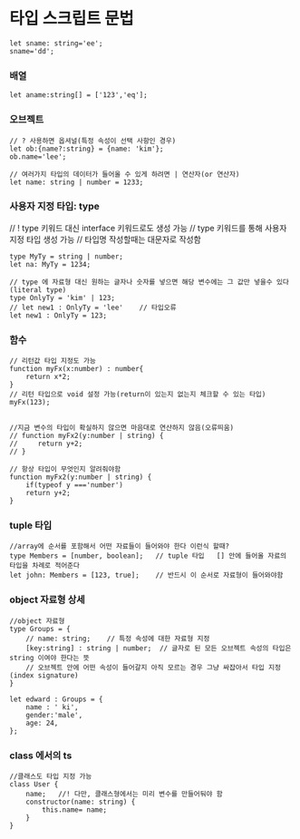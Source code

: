 

# 타입 스크립트 문법

```
let sname: string='ee';
sname='dd';
```

### 배열
```
let aname:string[] = ['123','eq'];
```

### 오브젝트

```
// ? 사용하면 옵셔널(특정 속성이 선택 사항인 경우)
let ob:{name?:string} = {name: 'kim'};
ob.name='lee';
```

```
// 여러가지 타입의 데이터가 들어올 수 있게 하려면 | 연산자(or 연산자)
let name: string | number = 1233;
```

### 사용자 지정 타입: type

// ! type 키워드 대신 interface 키워드로도 생성 가능
// type 키워드를 통해 사용자 지정 타입 생성 가능
// 타입명 작성할때는 대문자로 작성함

```
type MyTy = string | number;
let na: MyTy = 1234;
```

```
// type 에 자료형 대신 원하는 글자나 숫자를 넣으면 해당 변수에는 그 값만 넣을수 있다(literal type)
type OnlyTy = 'kim' | 123;
// let new1 : OnlyTy = 'lee'    // 타입오류
let new1 : OnlyTy = 123;
```


### 함수
```
// 리턴값 타입 지정도 가능
function myFx(x:number) : number{
    return x*2;
}
// 리턴 타입으로 void 설정 가능(return이 있는지 없는지 체크할 수 있는 타입)
myFx(123);


//지금 변수의 타입이 확실하지 않으면 마음대로 연산하지 않음(오류띄움)
// function myFx2(y:number | string) {
//     return y+2;
// }

// 항상 타입이 무엇인지 알려줘야함
function myFx2(y:number | string) {
    if(typeof y ==='number')
    return y+2;
}
```


### tuple 타입
```
//array에 순서를 포함해서 어떤 자료들이 들어와야 한다 이런식 할때?
type Members = [number, boolean];   // tuple 타입   [] 안에 들어올 자료의 타입을 차례로 적어준다
let john: Members = [123, true];    // 반드시 이 순서로 자료형이 들어와야함
```


### object 자료형 상세

```
//object 자료형
type Groups = {
    // name: string;    // 특정 속성에 대한 자료형 지정
    [key:string] : string | number;  // 글자로 된 모든 오브젝트 속성의 타입은 string 이여야 한다는 뜻
    // 오브젝트 안에 어떤 속성이 들어갈지 아직 모르는 경우 그냥 싸잡아서 타입 지정(index signature)
}

let edward : Groups = {
    name : ' ki', 
    gender:'male',
    age: 24,
};
```


### class 에서의 ts

```
//클래스도 타입 지정 가능
class User {
    name;   //! 다만, 클래스형에서는 미리 변수를 만들어둬야 함
    constructor(name: string) {
        this.name= name;
    }
}

```

